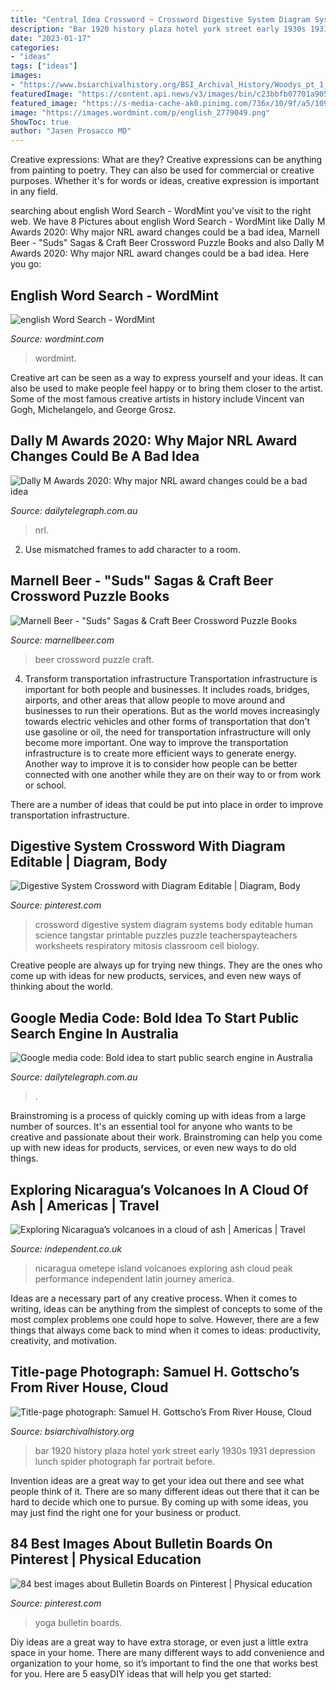 ```yaml
---
title: "Central Idea Crossword ~ Crossword Digestive System Diagram Systems Body Editable Human Science Tangstar Printable Puzzles Puzzle Teacherspayteachers Worksheets Respiratory Mitosis Classroom Cell Biology"
description: "Bar 1920 history plaza hotel york street early 1930s 1931 depression lunch spider photograph far portrait before"
date: "2023-01-17"
categories:
- "ideas"
tags: ["ideas"]
images:
- "https://www.bsiarchivalhistory.org/BSI_Archival_History/Woodys_pt_1_files/droppedImage_6.png"
featuredImage: "https://content.api.news/v3/images/bin/c23bbfb07701a905d2ce14c15fc47a44"
featured_image: "https://s-media-cache-ak0.pinimg.com/736x/10/9f/a5/109fa5cf71dd2f6e824a84a06281a7dd.jpg"
image: "https://images.wordmint.com/p/english_2779049.png"
ShowToc: true
author: "Jasen Prosacco MD"
---
```



Creative expressions: What are they?
Creative expressions can be anything from painting to poetry. They can also be used for commercial or creative purposes. Whether it's for words or ideas, creative expression is important in any field.

	

		
searching about english Word Search - WordMint you've visit to the right web. We have 8 Pictures about english Word Search - WordMint like Dally M Awards 2020: Why major NRL award changes could be a bad idea, Marnell Beer - &quot;Suds&quot; Sagas &amp; Craft Beer Crossword Puzzle Books and also Dally M Awards 2020: Why major NRL award changes could be a bad idea. Here you go:
		
    
## English Word Search - WordMint

<img loading=lazy src="https://images.wordmint.com/p/english_2779049.png" onerror="this.onerror=null;this.src='https://tse2.mm.bing.net/th?id=OIP.v6s_a4HckozTHjsXuZcoxgHaIr&amp;pid=15.1';" alt="english Word Search - WordMint">

_Source: wordmint.com_

>wordmint. 

	

Creative art can be seen as a way to express yourself and your ideas. It can also be used to make people feel happy or to bring them closer to the artist. Some of the most famous creative artists in history include Vincent van Gogh, Michelangelo, and George Grosz.

    
## Dally M Awards 2020: Why Major NRL Award Changes Could Be A Bad Idea

<img loading=lazy src="https://content.api.news/v3/images/bin/c23bbfb07701a905d2ce14c15fc47a44" onerror="this.onerror=null;this.src='https://tse4.mm.bing.net/th?id=OIP.8NvykhW9tJHi_wRTCmf-BQHaEK&amp;pid=15.1';" alt="Dally M Awards 2020: Why major NRL award changes could be a bad idea">

_Source: dailytelegraph.com.au_

>nrl. 

	

2. Use mismatched frames to add character to a room.

    
## Marnell Beer - &quot;Suds&quot; Sagas &amp; Craft Beer Crossword Puzzle Books

<img loading=lazy src="https://i2.wp.com/www.marnellbeer.com/mblog/wp-content/uploads/2015/12/bar-and-hutch.jpg?resize=474%2C379" onerror="this.onerror=null;this.src='https://tse4.mm.bing.net/th?id=OIP.I5_XYMuuZwBAvJgUn0uY8AAAAA&amp;pid=15.1';" alt="Marnell Beer - &quot;Suds&quot; Sagas &amp; Craft Beer Crossword Puzzle Books">

_Source: marnellbeer.com_

>beer crossword puzzle craft. 

	

4) Transform transportation infrastructure
Transportation infrastructure is important for both people and businesses. It includes roads, bridges, airports, and other areas that allow people to move around and businesses to run their operations. But as the world moves increasingly towards electric vehicles and other forms of transportation that don't use gasoline or oil, the need for transportation infrastructure will only become more important. 
One way to improve the transportation infrastructure is to create more efficient ways to generate energy. Another way to improve it is to consider how people can be better connected with one another while they are on their way to or from work or school. 

There are a number of ideas that could be put into place in order to improve transportation infrastructure.

    
## Digestive System Crossword With Diagram Editable | Diagram, Body

<img loading=lazy src="https://s-media-cache-ak0.pinimg.com/originals/c1/e2/94/c1e294d72dab99721d81eeab34137353.jpg" onerror="this.onerror=null;this.src='https://tse3.mm.bing.net/th?id=OIP.-maclUlfEagkb8aCYk0O4AAAAA&amp;pid=15.1';" alt="Digestive System Crossword with Diagram Editable | Diagram, Body">

_Source: pinterest.com_

>crossword digestive system diagram systems body editable human science tangstar printable puzzles puzzle teacherspayteachers worksheets respiratory mitosis classroom cell biology. 

	

Creative people are always up for trying new things. They are the ones who come up with ideas for new products, services, and even new ways of thinking about the world.

    
## Google Media Code: Bold Idea To Start Public Search Engine In Australia

<img loading=lazy src="https://content.api.news/v3/images/bin/f6297afa1a0d260e6f016ea327c39f7a" onerror="this.onerror=null;this.src='https://tse3.mm.bing.net/th?id=OIP.qIVPqwrW8tfAMxdN9VewTAHaEK&amp;pid=15.1';" alt="Google media code: Bold idea to start public search engine in Australia">

_Source: dailytelegraph.com.au_

>. 

	

Brainstroming is a process of quickly coming up with ideas from a large number of sources. It's an essential tool for anyone who wants to be creative and passionate about their work. Brainstroming can help you come up with new ideas for products, services, or even new ways to do old things.

    
## Exploring Nicaragua’s Volcanoes In A Cloud Of Ash | Americas | Travel

<img loading=lazy src="http://static.independent.co.uk/s3fs-public/styles/story_large/public/thumbnails/image/2015/11/12/13/nicaragua-ometepe-jli.jpg" onerror="this.onerror=null;this.src='https://tse1.mm.bing.net/th?id=OIP.wDhcjGrs7X-2yMo6zr70zQHaFj&amp;pid=15.1';" alt="Exploring Nicaragua’s volcanoes in a cloud of ash | Americas | Travel">

_Source: independent.co.uk_

>nicaragua ometepe island volcanoes exploring ash cloud peak performance independent latin journey america. 

	

Ideas are a necessary part of any creative process. When it comes to writing, ideas can be anything from the simplest of concepts to some of the most complex problems one could hope to solve. However, there are a few things that always come back to mind when it comes to ideas: productivity, creativity, and motivation.

    
## Title-page Photograph: Samuel H. Gottscho’s From River House, Cloud

<img loading=lazy src="https://www.bsiarchivalhistory.org/BSI_Archival_History/Woodys_pt_1_files/droppedImage_6.png" onerror="this.onerror=null;this.src='https://tse1.mm.bing.net/th?id=OIP.PLJldslxKrjtg3bufNF__QHaFM&amp;pid=15.1';" alt="Title-page photograph: Samuel H. Gottscho’s From River House, Cloud">

_Source: bsiarchivalhistory.org_

>bar 1920 history plaza hotel york street early 1930s 1931 depression lunch spider photograph far portrait before. 

	

Invention ideas are a great way to get your idea out there and see what people think of it. There are so many different ideas out there that it can be hard to decide which one to pursue. By coming up with some ideas, you may just find the right one for your business or product.

    
## 84 Best Images About Bulletin Boards On Pinterest | Physical Education

<img loading=lazy src="https://s-media-cache-ak0.pinimg.com/736x/10/9f/a5/109fa5cf71dd2f6e824a84a06281a7dd.jpg" onerror="this.onerror=null;this.src='https://tse4.mm.bing.net/th?id=OIP.Cuur_0RcRprQeiMeiX6saAHaEJ&amp;pid=15.1';" alt="84 best images about Bulletin Boards on Pinterest | Physical education">

_Source: pinterest.com_

>yoga bulletin boards. 

	

Diy ideas are a great way to have extra storage, or even just a little extra space in your home. There are many different ways to add convenience and organization to your home, so it’s important to find the one that works best for you. Here are 5 easyDIY ideas that will help you get started: 

